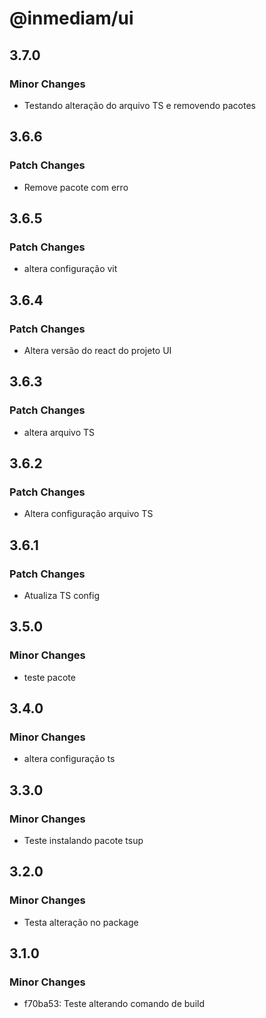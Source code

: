 # @inmediam/ui

## 3.7.0

### Minor Changes

- Testando alteração do arquivo TS e removendo pacotes

## 3.6.6

### Patch Changes

- Remove pacote com erro

## 3.6.5

### Patch Changes

- altera configuração vit

## 3.6.4

### Patch Changes

- Altera versão do react do projeto UI

## 3.6.3

### Patch Changes

- altera arquivo TS

## 3.6.2

### Patch Changes

- Altera configuração arquivo TS

## 3.6.1

### Patch Changes

- Atualiza TS config

## 3.5.0

### Minor Changes

- teste pacote

## 3.4.0

### Minor Changes

- altera configuração ts

## 3.3.0

### Minor Changes

- Teste instalando pacote tsup

## 3.2.0

### Minor Changes

- Testa alteração no package

## 3.1.0

### Minor Changes

- f70ba53: Teste alterando comando de build
